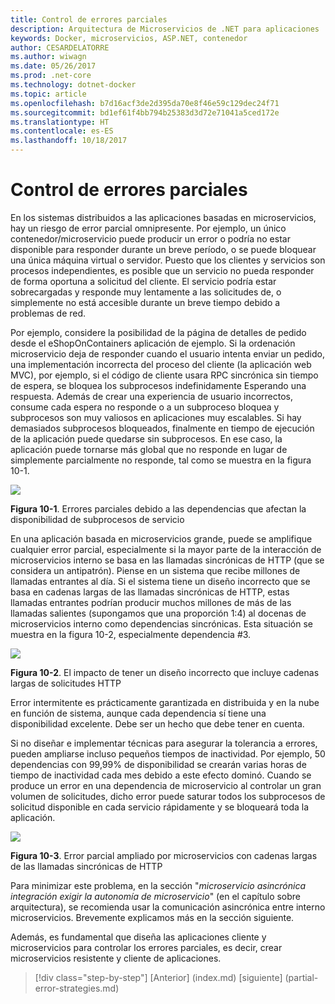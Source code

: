 ```yaml
---
title: Control de errores parciales
description: Arquitectura de Microservicios de .NET para aplicaciones .NET en contenedores | Control de errores parciales
keywords: Docker, microservicios, ASP.NET, contenedor
author: CESARDELATORRE
ms.author: wiwagn
ms.date: 05/26/2017
ms.prod: .net-core
ms.technology: dotnet-docker
ms.topic: article
ms.openlocfilehash: b7d16acf3de2d395da70e8f46e59c129dec24f71
ms.sourcegitcommit: bd1ef61f4bb794b25383d3d72e71041a5ced172e
ms.translationtype: HT
ms.contentlocale: es-ES
ms.lasthandoff: 10/18/2017
---
```

# <a name="handling-partial-failure"></a>Control de errores parciales

En los sistemas distribuidos a las aplicaciones basadas en microservicios, hay un riesgo de error parcial omnipresente. Por ejemplo, un único contenedor/microservicio puede producir un error o podría no estar disponible para responder durante un breve período, o se puede bloquear una única máquina virtual o servidor. Puesto que los clientes y servicios son procesos independientes, es posible que un servicio no pueda responder de forma oportuna a solicitud del cliente. El servicio podría estar sobrecargadas y responde muy lentamente a las solicitudes de, o simplemente no está accesible durante un breve tiempo debido a problemas de red.

Por ejemplo, considere la posibilidad de la página de detalles de pedido desde el eShopOnContainers aplicación de ejemplo. Si la ordenación microservicio deja de responder cuando el usuario intenta enviar un pedido, una implementación incorrecta del proceso del cliente (la aplicación web MVC), por ejemplo, si el código de cliente usara RPC sincrónica sin tiempo de espera, se bloquea los subprocesos indefinidamente Esperando una respuesta. Además de crear una experiencia de usuario incorrectos, consume cada espera no responde o a un subproceso bloquea y subprocesos son muy valiosos en aplicaciones muy escalables. Si hay demasiados subprocesos bloqueados, finalmente en tiempo de ejecución de la aplicación puede quedarse sin subprocesos. En ese caso, la aplicación puede tornarse más global que no responde en lugar de simplemente parcialmente no responde, tal como se muestra en la figura 10-1.

![](./media/image1.png)

**Figura 10-1**. Errores parciales debido a las dependencias que afectan la disponibilidad de subprocesos de servicio

En una aplicación basada en microservicios grande, puede se amplifique cualquier error parcial, especialmente si la mayor parte de la interacción de microservicios interno se basa en las llamadas sincrónicas de HTTP (que se considera un antipatrón). Piense en un sistema que recibe millones de llamadas entrantes al día. Si el sistema tiene un diseño incorrecto que se basa en cadenas largas de las llamadas sincrónicas de HTTP, estas llamadas entrantes podrían producir muchos millones de más de las llamadas salientes (supongamos que una proporción 1:4) al docenas de microservicios interno como dependencias sincrónicas. Esta situación se muestra en la figura 10-2, especialmente dependencia \#3.

![](./media/image2.png)

**Figura 10-2**. El impacto de tener un diseño incorrecto que incluye cadenas largas de solicitudes HTTP

Error intermitente es prácticamente garantizada en distribuida y en la nube en función de sistema, aunque cada dependencia sí tiene una disponibilidad excelente. Debe ser un hecho que debe tener en cuenta.

Si no diseñar e implementar técnicas para asegurar la tolerancia a errores, pueden ampliarse incluso pequeños tiempos de inactividad. Por ejemplo, 50 dependencias con 99,99% de disponibilidad se crearán varias horas de tiempo de inactividad cada mes debido a este efecto dominó. Cuando se produce un error en una dependencia de microservicio al controlar un gran volumen de solicitudes, dicho error puede saturar todos los subprocesos de solicitud disponible en cada servicio rápidamente y se bloqueará toda la aplicación.

![](./media/image3.png)

**Figura 10-3**. Error parcial ampliado por microservicios con cadenas largas de las llamadas sincrónicas de HTTP

Para minimizar este problema, en la sección "*microservicio asincrónica integración exigir la autonomía de microservicio*" (en el capítulo sobre arquitectura), se recomienda usar la comunicación asincrónica entre interno microservicios. Brevemente explicamos más en la sección siguiente.

Además, es fundamental que diseña las aplicaciones cliente y microservicios para controlar los errores parciales, es decir, crear microservicios resistente y cliente de aplicaciones.


>[!div class="step-by-step"]
[Anterior] (index.md) [siguiente] (partial-error-strategies.md)
